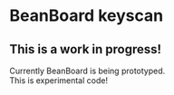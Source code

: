 # BeanBoard keyscan
## This is a work in progress!  
Currently BeanBoard is being prototyped.  
This is experimental code!  
